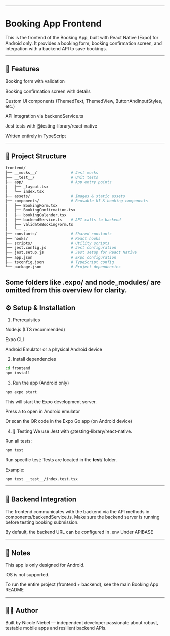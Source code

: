 
---
# Booking App Frontend

This is the frontend of the Booking App, built with React Native (Expo) for Android only.
It provides a booking form, booking confirmation screen, and integration with a backend API to save bookings.

---
## 🚀 Features

Booking form with validation

Booking confirmation screen with details

Custom UI components (ThemedText, ThemedView, ButtonAndInputStyles, etc.)

API integration via backendService.ts

Jest tests with @testing-library/react-native

Written entirely in TypeScript

---

## 📂 Project Structure

```bash
frontend/
├── __mocks__/               # Jest mocks
├── __test__/                # Unit tests
├── app/                     # App entry points
│   ├── _layout.tsx
│   └── index.tsx
├── assets/                  # Images & static assets
├── components/              # Reusable UI & booking components
│   ├── BookingForm.tsx
│   ├── BookingConfirmation.tsx
│   ├── bookingCalender.tsx
│   ├── backendService.ts    # API calls to backend
│   ├── validateBookingForm.ts
│   └── ...
├── constants/               # Shared constants
├── hooks/                   # React hooks
├── scripts/                 # Utility scripts
├── jest.config.js           # Jest configuration
├── jest.setup.js            # Jest setup for React Native
├── app.json                 # Expo configuration
├── tsconfig.json            # TypeScript config
└── package.json             # Project dependencies

```
Some folders like .expo/ and node_modules/ are omitted from this overview for clarity.
---

## ⚙️ Setup & Installation
1. Prerequisites

Node.js
 (LTS recommended)

Expo CLI

Android Emulator or a physical Android device

2. Install dependencies

```bash
cd frontend
npm install
```

3. Run the app (Android only)

```bash
npx expo start
```


This will start the Expo development server.

Press a to open in Android emulator

Or scan the QR code in the Expo Go app (on Android device)

4. 🧪 Testing
We use Jest with @testing-library/react-native.

Run all tests:

```bash
npm test
```

Run specific test:
Tests are located in the __test__/ folder.

Example:

```bash
npm test __test__/index.test.tsx
```

---
## 🔗 Backend Integration

The frontend communicates with the backend via the API methods in components/backendService.ts.
Make sure the backend server is running before testing booking submission.

By default, the backend URL can be configured in .env Under APIBASE

---
## 📌 Notes

This app is only designed for Android.

iOS is not supported.

To run the entire project (frontend + backend), see the main Booking App README

---

## 👩‍🔧 Author

Built by Nicole Niebel — independent developer passionate about robust, testable mobile apps and resilient backend APIs.